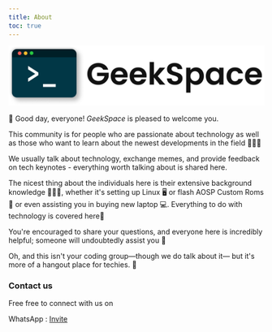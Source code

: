 ```yaml
---
title: About
toc: true
---
```

![GeekSpace Logo](/gallery/navbarlogo.png)

👋 Good day, everyone! 
*GeekSpace* is pleased to welcome you.

This community is for people who are passionate about technology as well as those who want to learn about the newest developments in the field 👨🏻‍💻 

We usually talk about technology, exchange memes, and provide feedback on tech keynotes - everything worth talking about is shared here. 

The nicest thing about the individuals here is their extensive background knowledge 🙇🏻‍♂️, whether it's setting up Linux 🖥️ or flash AOSP Custom Roms 📱 or even assisting you in buying new laptop 💻.  Everything to do with technology is covered here🦾

You're encouraged to share your questions, and everyone here is incredibly helpful; someone will undoubtedly assist you 🤗
 
Oh, and this isn't your coding group—though we do talk about it— but it's more of a hangout place for techies. 👾

### Contact us

Free free to connect with us on 

WhatsApp : [Invite](https://chat.whatsapp.com/K3NrW5tPwrsHhfbdYstjLl)

